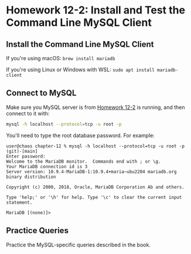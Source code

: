 # Homework 12-2: Install and Test the Command Line MySQL Client

## Install the Command Line MySQL Client

If you're using macOS: `brew install mariadb`

If you're using Linux or Windows with WSL: `sudo apt install mariadb-client`

## Connect to MySQL

Make sure you MySQL server is from [Homework 12-2](./homework-12-2.md) is running, and then connect to it with:

```sh
mysql -h localhost --protocol=tcp -u root -p
```

You'll need to type the root database password. For example:

```
user@chaos chapter-12 % mysql -h localhost --protocol=tcp -u root -p                                                                                    (git)-[main] 
Enter password: 
Welcome to the MariaDB monitor.  Commands end with ; or \g.
Your MariaDB connection id is 3
Server version: 10.9.4-MariaDB-1:10.9.4+maria~ubu2204 mariadb.org binary distribution

Copyright (c) 2000, 2018, Oracle, MariaDB Corporation Ab and others.

Type 'help;' or '\h' for help. Type '\c' to clear the current input statement.

MariaDB [(none)]> 
```

## Practice Queries

Practice the MySQL-specific queries described in the book.